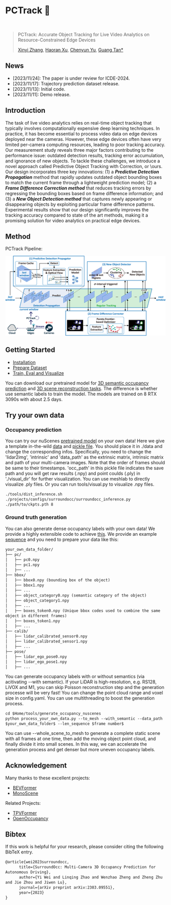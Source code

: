 # PCTrack &#x1F345;
<br/>

> PCTrack: Accurate Object Tracking for Live Video Analytics on Resource-Constrained Edge Devices
> 
> [Xinyi Zhang](https://github.com/GrapeZ402), [Haoran Xu](https://scholar.google.com/citations?user=UOwYW7gAAAAJ&hl=en), [Chenyun Yu](https://scholar.google.com/citations?user=xlnfZAcAAAAJ&hl=en&oi=ao), [Guang Tan*](https://scholar.google.com/citations?user=JerZls4AAAAJ&hl=en&oi=ao)

## News
- [2023/11/24]: The paper is under review for ICDE-2024.
- [2023/11/17]: Trajectory prediction dataset release. 
- [2023/11/13]: Initial code. 
- [2023/11/11]: Demo release.

## Introduction
The task of live video analytics relies on real-time object tracking that typically involves computationally expensive deep learning techniques. In practice, it has become essential to process video data on edge devices deployed near the cameras. However, these edge devices often have very limited per-camera computing resources, leading to poor tracking accuracy. Our measurement study reveals three major factors contributing to the performance issue: outdated detection results, tracking error accumulation, and ignorance of new objects. To tackle these challenges, we introduce a novel approach called Predictive Object Tracking with Correction, or \ours. Our design incorporates three key innovations: 
(1) a ***Predictive Detection Propagation*** method that rapidly updates outdated object bounding boxes to match the current frame through a lightweight prediction model; 
(2) a ***Frame Difference Correction method*** that reduces tracking errors by regressing the bounding boxes based on frame difference information; and
(3) a ***New Object Detection method*** that captures newly appearing or disappearing objects by exploiting particular frame difference patterns. Experimental results show that our design significantly improves the tracking accuracy compared to state of the art methods, making it a promising solution for video analytics on practical edge devices.

## Method 

PCTrack Pipeline:

<p align='center'>
<img src="https://github.com/GrapeZ402/pctrack/blob/main/vendors/framework.png" width="720px">
</p>


## Getting Started
- [Installation](docs/install.md) 
- [Prepare Dataset](docs/data.md)
- [Train, Eval and Visualize](docs/run.md)

You can download our pretrained model for [3D semantic occupancy prediction](https://cloud.tsinghua.edu.cn/f/7b2887a8fe3f472c8566/?dl=1) and [3D scene reconstruction tasks](https://cloud.tsinghua.edu.cn/f/ca595f31c8bd4ec49cf7/?dl=1). The difference is whether use semantic labels to train the model. The models are trained on 8 RTX 3090s with about 2.5 days.  

## Try your own data
### Occupancy prediction
You can try our nuScenes [pretrained model](https://cloud.tsinghua.edu.cn/f/7b2887a8fe3f472c8566/?dl=1) on your own data!  Here we give a template in-the-wild [data](https://cloud.tsinghua.edu.cn/f/48bd4b3e88f64ed7b76b/?dl=1) and [pickle file](https://cloud.tsinghua.edu.cn/f/5c710efd78854c529705/?dl=1). You should place it in ./data and change the corresponding infos. Specifically, you need to change the 'lidar2img', 'intrinsic' and 'data_path' as the extrinsic matrix, intrinsic matrix and path of your multi-camera images. Note that the order of frames should be same to their timestamps. 'occ_path' in this pickle file indicates the save path and you will get raw results (.npy) and point coulds (.ply) in './visual_dir' for further visualization. You can use meshlab to directly visualize .ply files. Or you can run tools/visual.py to visualize .npy files. 
```
./tools/dist_inference.sh ./projects/configs/surroundocc/surroundocc_inference.py ./path/to/ckpts.pth 8
```

### Ground truth generation
You can also generate dense occupancy labels with your own data! We provide a highly extensible code to achieve [this](https://github.com/weiyithu/SurroundOcc/blob/main/tools/generate_occupancy_with_own_data/process_your_own_data.py). We provide an example [sequence](https://cloud.tsinghua.edu.cn/f/94fea6c8be4448168667/?dl=1) and you need to prepare your data like this:

```
your_own_data_folder/
├── pc/
│   ├── pc0.npy
│   ├── pc1.npy
│   ├── ...
├── bbox/
│   ├── bbox0.npy (bounding box of the object)
│   ├── bbox1.npy
│   ├── ...
│   ├── object_category0.npy (semantic category of the object)
│   ├── object_category1.npy
│   ├── ...
│   ├── boxes_token0.npy (Unique bbox codes used to combine the same object in different frames)
│   ├── boxes_token1.npy
│   ├── ...
├── calib/
│   ├── lidar_calibrated_sensor0.npy
│   ├── lidar_calibrated_sensor1.npy
│   ├── ...
├── pose/
│   ├── lidar_ego_pose0.npy
│   ├── lidar_ego_pose1.npy
│   ├── ...
```
You can generate occupancy labels with or without semantics (via acitivating --with semantic). If your LiDAR is high-resolution, e.g. RS128, LiVOX and M1, you can skip Poisson reconstruction step and the generation processe will be very fast! You can change the point cloud range and voxel size in config.yaml. You can use multithreading to boost the generation process.
```
cd $Home/tools/generate_occupancy_nuscenes
python process_your_own_data.py --to_mesh --with_semantic --data_path $your_own_data_folder$ --len_sequence $frame number$
```
You can use --whole_scene_to_mesh to generate a complete static scene with all frames at one time, then add the moving object point cloud, and finally divide it into small scenes. In this way, we can accelerate the generation process and get denser but more uneven occupancy labels. 

## Acknowledgement
Many thanks to these excellent projects:
- [BEVFormer](https://github.com/fundamentalvision/BEVFormer)
- [MonoScene](https://github.com/astra-vision/MonoScene)

Related Projects:
- [TPVFormer](https://github.com/wzzheng/TPVFormer)
- [OpenOccupancy](https://github.com/JeffWang987/OpenOccupancy)

## Bibtex
If this work is helpful for your research, please consider citing the following BibTeX entry.

```
@article{wei2023surroundocc, 
      title={SurroundOcc: Multi-Camera 3D Occupancy Prediction for Autonomous Driving}, 
      author={Yi Wei and Linqing Zhao and Wenzhao Zheng and Zheng Zhu and Jie Zhou and Jiwen Lu},
      journal={arXiv preprint arXiv:2303.09551},
      year={2023}
}
```
